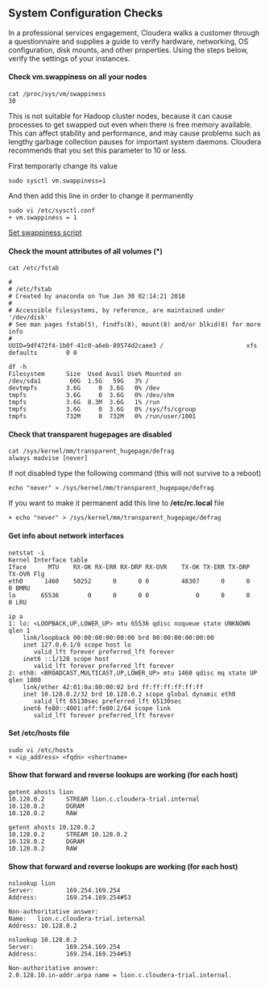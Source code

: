## System Configuration Checks
In a professional services engagement, Cloudera walks a customer through a questionnaire and supplies a guide to verify hardware, networking, OS configuration, disk mounts, and other properties.
Using the steps below, verify the settings of your instances.

#### Check vm.swappiness on all your nodes
```
cat /proc/sys/vm/swappiness
30
```
This is not suitable for Hadoop cluster nodes, because it can cause processes to get swapped out even when there is free memory available. This can affect stability and performance, and may cause problems such as lengthy garbage collection pauses for important system daemons. Cloudera recommends that you set this parameter to 10 or less.

First temporarly change its value
```
sudo sysctl vm.swappiness=1
```
And then add this line in order to change it permanently
```
sudo vi /etc/sysctl.conf
+ vm.swappiness = 1
```
[Set swappiness script](https://github.com/AleNegrini/Cloudera-Unix-CheatSheet/blob/master/scripts/set_swappiness_to_one.sh)

#### Check the mount attributes of all volumes (*)
```
cat /etc/fstab

#
# /etc/fstab
# Created by anaconda on Tue Jan 30 02:14:21 2018
#
# Accessible filesystems, by reference, are maintained under '/dev/disk'
# See man pages fstab(5), findfs(8), mount(8) and/or blkid(8) for more info
#
UUID=9df472f4-1b0f-41c0-a6eb-89574d2caee3 /                       xfs     defaults        0 0
```
```
df -h
Filesystem      Size  Used Avail Use% Mounted on
/dev/sda1        60G  1.5G   59G   3% /
devtmpfs        3.6G     0  3.6G   0% /dev
tmpfs           3.6G     0  3.6G   0% /dev/shm
tmpfs           3.6G  8.3M  3.6G   1% /run
tmpfs           3.6G     0  3.6G   0% /sys/fs/cgroup
tmpfs           732M     0  732M   0% /run/user/1001
```
#### Check that transparent hugepages are disabled
```
cat /sys/kernel/mm/transparent_hugepage/defrag
always madvise [never]
```
If not disabled type the following command (this will not survive to a reboot)
```
echo "never" > /sys/kernel/mm/transparent_hugepage/defrag
```
If you want to make it permanent add this line to __/etc/rc.local__ file
```
+ echo "never" > /sys/kernel/mm/transparent_hugepage/defrag
```
#### Get info about network interfaces
```
netstat -i
Kernel Interface table
Iface      MTU    RX-OK RX-ERR RX-DRP RX-OVR    TX-OK TX-ERR TX-DRP TX-OVR Flg
eth0      1460    50252      0      0 0         48307      0      0      0 BMRU
lo       65536        0      0      0 0             0      0      0      0 LRU
```
```
ip a
1: lo: <LOOPBACK,UP,LOWER_UP> mtu 65536 qdisc noqueue state UNKNOWN qlen 1
    link/loopback 00:00:00:00:00:00 brd 00:00:00:00:00:00
    inet 127.0.0.1/8 scope host lo
       valid_lft forever preferred_lft forever
    inet6 ::1/128 scope host
       valid_lft forever preferred_lft forever
2: eth0: <BROADCAST,MULTICAST,UP,LOWER_UP> mtu 1460 qdisc mq state UP qlen 1000
    link/ether 42:01:0a:80:00:02 brd ff:ff:ff:ff:ff:ff
    inet 10.128.0.2/32 brd 10.128.0.2 scope global dynamic eth0
       valid_lft 65130sec preferred_lft 65130sec
    inet6 fe80::4001:aff:fe80:2/64 scope link
       valid_lft forever preferred_lft forever
```
#### Set /etc/hosts file
```
sudo vi /etc/hosts
+ <ip_address> <fqdn> <shortname>
```
#### Show that forward and reverse lookups are working (for each host) 
```
getent ahosts lion
10.128.0.2      STREAM lion.c.cloudera-trial.internal
10.128.0.2      DGRAM
10.128.0.2      RAW
```
```
getent ahosts 10.128.0.2
10.128.0.2      STREAM 10.128.0.2
10.128.0.2      DGRAM
10.128.0.2      RAW
```
#### Show that forward and reverse lookups are working (for each host) 
```
nslookup lion
Server:         169.254.169.254
Address:        169.254.169.254#53

Non-authoritative answer:
Name:   lion.c.cloudera-trial.internal
Address: 10.128.0.2
```
```
nslookup 10.128.0.2
Server:         169.254.169.254
Address:        169.254.169.254#53

Non-authoritative answer:
2.0.128.10.in-addr.arpa name = lion.c.cloudera-trial.internal.
```
